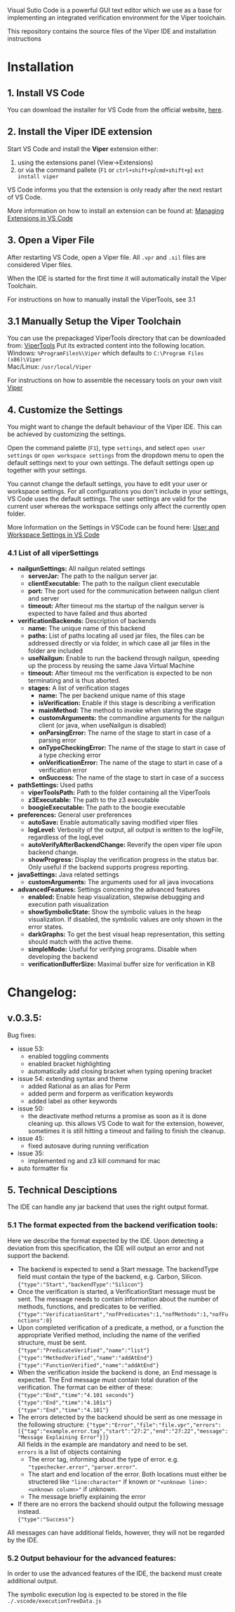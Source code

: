 Visual Sutio Code is a powerful GUI text editor which we use as a base for implementing an integrated verification environment for the Viper toolchain.

This repository contains the source files of the Viper IDE and installation instructions

# Installation

## 1. Install VS Code

You can download the installer for VS Code from the official website, [here](https://code.visualstudio.com/download).

## 2. Install the Viper IDE extension

Start VS Code and install the **Viper** extension either:
1. using the extensions panel (View->Extensions) 
2. or via the command pallete (```F1``` or ```ctrl+shift+p```/```cmd+shift+p```) ```ext install viper```

VS Code informs you that the extension is only ready after the next restart of VS Code. 

More information on how to install an extension can be found at: [Managing Extensions in VS Code](https://code.visualstudio.com/docs/editor/extension-gallery?pub=felixfbecker&ext=php-debug)

## 3. Open a Viper File

After restarting VS Code, open a Viper file. 
All ```.vpr``` and ```.sil``` files are considered Viper files.

When the IDE is started for the first time it will automatically install the Viper Toolchain.

For instructions on how to manually install the ViperTools, see 3.1

## 3.1 Manually Setup the Viper Toolchain

You can use the prepackaged ViperTools directory that can be downloaded from: [ViperTools](http://www.pm.inf.ethz.ch/research/viper/downloads.html)
Put its extracted content into the following location.
Windows: ```%ProgramFiles%\Viper``` which defaults to ```C:\Program Files (x86)\Viper```  
Mac/Linux: ```/usr/local/Viper```  

For instructions on how to assemble the necessary tools on your own visit [Viper](https://bitbucket.org/viperproject/documentation/wiki/Home)

## 4. Customize the Settings

You might want to change the default behaviour of the Viper IDE. This can be achieved by customizing the settings.

Open the command palette (```F1```), type ```settings```, and select ```open user settings``` or ```open workspace settings``` from the dropdown menu to open the default settings next to your own settings.
The default settings open up together with your settings. 

You cannot change the default settings, you have to edit your user or workspace settings.
For all configurations you don't include in your settings, VS Code uses the default settings.
The user settings are valid for the current user whereas the workspace settings only affect the currently open folder.

More Information on the Settings in VSCode can be found here: [User and Workspace Settings in VS Code](https://code.visualstudio.com/docs/customization/userandworkspace)

### 4.1 List of all viperSettings

* **nailgunSettings:** All nailgun related settings
  * **serverJar:** The path to the nailgun server jar.
  * **clientExecutable:** The path to the nailgun client executable 
  * **port:** The port used for the communication between nailgun client and server
  * **timeout:** After timeout ms the startup of the nailgun server is expected to have failed and thus aborted
* **verificationBackends:** Description of backends
  * **name:** The unique name of this backend
  * **paths:** List of paths locating all used jar files, the files can be addressed directly or via folder, in which case all jar files in the folder are included
  * **useNailgun:** Enable to run the backend through nailgun, speeding up the process by reusing the same Java Virtual Machine
  * **timeout:** After timeout ms the verification is expected to be non terminating and is thus aborted.
  * **stages:** A list of verification stages
    * **name:** The per backend unique name of this stage
    * **isVerification:** Enable if this stage is describing a verification
    * **mainMethod:** The method to invoke when staring the stage
    * **customArguments:** the commandline arguments for the nailgun client (or java, when useNailgun is disabled)
    * **onParsingError:** The name of the stage to start in case of a parsing error
    * **onTypeCheckingError:** The name of the stage to start in case of a type checking error
    * **onVerificationError:** The name of the stage to start in case of a verification error
    * **onSuccess:** The name of the stage to start in case of a success
* **pathSettings:** Used paths
  * **viperToolsPath:** Path to the folder containing all the ViperTools
  * **z3Executable:** The path to the z3 executable
  * **boogieExecutable:** The path to the boogie executable
* **preferences:** General user preferences
  * **autoSave:** Enable automatically saving modified viper files
  * **logLevel:** Verbosity of the output, all output is written to the logFile, regardless of the logLevel
  * **autoVerifyAfterBackendChange:** Reverify the open viper file upon backend change.
  * **showProgress:** Display the verification progress in the status bar. Only useful if the backend supports progress reporting.
* **javaSettings:** Java related settings
  * **customArguments:** The arguments used for all java invocations
* **advancedFeatures:** Settings concening the advanced features
  * **enabled:** Enable heap visualization, stepwise debugging and execution path visualization
  * **showSymbolicState:** Show the symbolic values in the heap visualization. If disabled, the symbolic values are only shown in the error states.
  * **darkGraphs:** To get the best visual heap representation, this setting should match with the active theme.
  * **simpleMode:** Useful for verifying programs. Disable when developing the backend
  * **verificationBufferSize:** Maximal buffer size for verification in KB

# Changelog:

## v.0.3.5:
Bug fixes:
* issue 53:
  *	enabled toggling comments
  *	enabled bracket highlighting
  *	automatically add closing bracket when typing opening bracket  
* issue 54: extending syntax and theme
  *	added Rational as an alias for Perm
  *	added perm and forperm as verification keywords
  *	added label as other keywords
* issue 50:
  *	the deactivate method returns a promise as soon as it is done cleaning up. this allows VS Code to wait for the extension, however, sometimes it is still hitting a timeout and failing to finish the cleanup.
* issue 45:
  *	fixed autosave during running verification
* issue 35:
  * implemented ng and z3 kill command for mac
* auto formatter fix

## 5. Technical Desciptions

The IDE can handle any jar backend that uses the right output format. 

### 5.1 The format expected from the backend verification tools:
Here we describe the format expected by the IDE. Upon detecting a deviation from this specification, the IDE will output an error and not support the backend.

* The backend is expected to send a Start message. The backendType field must contain the type of the backend, e.g. Carbon, Silicon.  
```{"type":"Start","backendType":"Silicon"}```  
* Once the verification is started, a VerificationStart message must be sent. The message needs to contain information about the number of methods, functions, and predicates to be verified.  
```{"type":"VerificationStart","nofPredicates":1,"nofMethods":1,"nofFunctions":0}```  
* Upon completed verification of a predicate, a method, or a function the appropriate Verified method, including the name of the verified structure, must be sent.  
```{"type":"PredicateVerified","name":"list"}```  
```{"type":"MethodVerified","name":"addAtEnd"}```  
```{"type":"FunctionVerified","name":"addAtEnd"}```  
* When the verification inside the backend is done, an End message is expected. The End message must contain total duration of the verification. The format can be either of these:  
```{"type":"End","time":"4.101 seconds"}```  
```{"type":"End","time":"4.101s"}```  
```{"type":"End","time":"4.101"}```  
* The errors detected by the backend should be sent as one message in the following structure:
```{"type":"Error","file":"file.vpr","errors":[{"tag":"example.error.tag","start":"27:2","end":"27:22","message":"Message Explaining Error"}]}```  
All fields in the example are mandatory and need to be set.  
```errors``` is a list of objects containing
  * The error tag, informing about the type of error. e.g. ```"typechecker.error"```, ```"parser.error"```.
  * The start and end location of the error. Both locations must either be structered like ```"line:character"``` if known or ```"<unknown line>:<unknown column>"``` if unknown.
  * The message briefly explaining the error
* If there are no errors the backend should output the following message instead.  
```{"type":"Success"}```  

All messages can have additional fields, however, they will not be regarded by the IDE.  

### 5.2 Output behaviour for the advanced features:

In order to use the advanced features of the IDE, the backend must create additional output.

The symbolic execution log is expected to be stored in the file ```./.vscode/executionTreeData.js```


